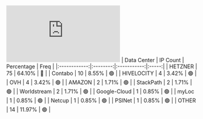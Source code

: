 ![Diagramm](https://github.com/obajay/StateSync-snapshots/blob/main/Projects/Uptick/1/README.md)
| Data Center | IP Count | Percentage | Freq |
|:------------:|:--------:|:-----------:|:-----:|
| HETZNER | 75 | 64.10% | 🔴 |
| Contabo | 10 | 8.55% | 🟢 |
| HIVELOCITY | 4 | 3.42% | 🟢 |
| OVH | 4 | 3.42% | 🟢 |
| AMAZON | 2 | 1.71% | 🟢 |
| StackPath | 2 | 1.71% | 🟢 |
| Worldstream | 2 | 1.71% | 🟢 |
| Google-Cloud | 1 | 0.85% | 🟢 |
| myLoc | 1 | 0.85% | 🟢 |
| Netcup | 1 | 0.85% | 🟢 |
| PSINet | 1 | 0.85% | 🟢 |
| OTHER | 14 | 11.97% | 🟢 |